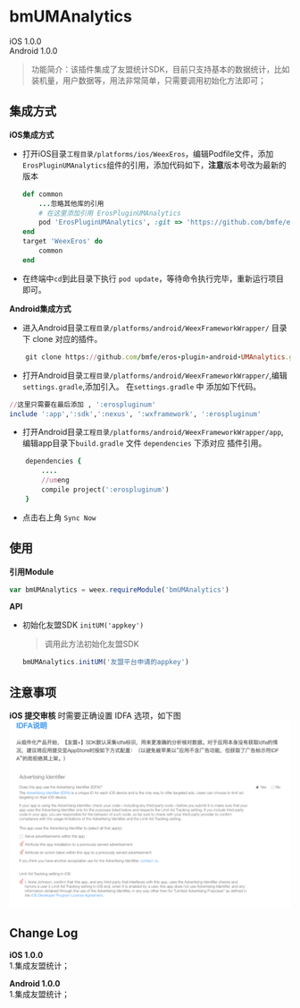 # bmUMAnalytics

iOS 1.0.0<br>
Android 1.0.0

> 功能简介：该插件集成了友盟统计SDK，目前只支持基本的数据统计，比如装机量，用户数据等，用法非常简单，只需要调用初始化方法即可；


## 集成方式
**iOS集成方式**

* 打开iOS目录`工程目录/platforms/ios/WeexEros`，编辑Podfile文件，添加`ErosPluginUMAnalytics`组件的引用，添加代码如下，**注意**版本号改为最新的版本

	```ruby
	def common
    	...忽略其他库的引用
    	# 在这里添加引用 ErosPluginUMAnalytics
    	pod 'ErosPluginUMAnalytics', :git => 'https://github.com/bmfe/eros-plugin-ios-UMAnalytics.git', :tag => '版本号'
	end
	target 'WeexEros' do
    	common
	end
	```

* 在终端中`cd`到此目录下执行 `pod update`，等待命令执行完毕，重新运行项目即可。

**Android集成方式**

* 进入Android目录`工程目录/platforms/android/WeexFrameworkWrapper/` 目录下 clone 对应的插件。

``` ruby
	git clone https://github.com/bmfe/eros-plugin-android-UMAnalytics.git "erospluginum"
```

* 打开Android目录`工程目录/platforms/android/WeexFrameworkWrapper/`,编辑`settings.gradle`,添加引入。
在`settings.gradle` 中 添加如下代码。

``` ruby
//这里只需要在最后添加 , ':erospluginum'
include ':app',':sdk',':nexus', ':wxframework', ':erospluginum'  
```

* 打开Android目录`工程目录/platforms/android/WeexFrameworkWrapper/app`,编辑app目录下`build.gradle` 文件 `dependencies` 下添对应 插件引用。

``` ruby
	dependencies {
		....
		//umeng
    	compile project(':erospluginum')
	}
```
* 点击右上角 `Sync Now`

## 使用

**引用Module**

```js
var bmUMAnalytics = weex.requireModule('bmUMAnalytics')
```

**API**

* 初始化友盟SDK `initUM('appkey')` 

	> 调用此方法初始化友盟SDK

	```js
	bmUMAnalytics.initUM('友盟平台申请的appkey')
	```

## 注意事项
**iOS 提交审核** 时需要正确设置 IDFA 选项，如下图
![idfa](./image/idfaSet.png)

## Change Log

**iOS 1.0.0** <br>
1.集成友盟统计；

**Android 1.0.0** <br>
1.集成友盟统计；

